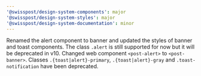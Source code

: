 ```yaml
---
'@swisspost/design-system-components': major
'@swisspost/design-system-styles': major
'@swisspost/design-system-documentation': minor
---
```


Renamed the alert component to banner and updated the styles of banner and toast components. The class `.alert` is still supported for now but it will be deprecated in v10. Changed web component `<post-alert>` to `<post-banner>`. Classes `.{toast|alert}-primary`, `.{toast|alert}-gray` and `.toast-notification` have been deprecated.
